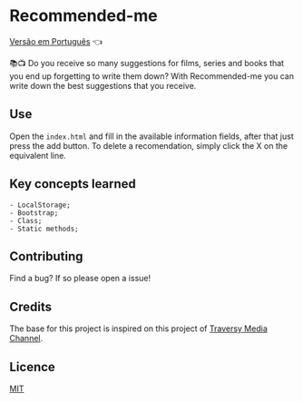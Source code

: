 # Recommended-me 

<a href="https://github.com/ItaloPussi/simpleProjectsJS/tree/master/recommendMe/readme.pt.md">Versão em Português</a> 👈

📚📺
Do you receive so many suggestions for films, series and books that you end up forgetting to write them down? With Recommended-me you can write down the best suggestions that you receive.

## Use
Open the ```index.html``` and fill in the available information fields, after that just press the add button.
To delete a recomendation, simply click the X on the equivalent line.

## Key concepts learned
	- LocalStorage;
	- Bootstrap;
	- Class;
	- Static methods;

## Contributing
Find a bug? If so please open a issue!

## Credits
The base for this project is inspired on this project of <a href="https://www.youtube.com/watch?v=JaMCxVWtW58" target="_blank">Traversy Media Channel</a>.

## Licence
[MIT](https://choosealicense.com/licenses/mit/)
